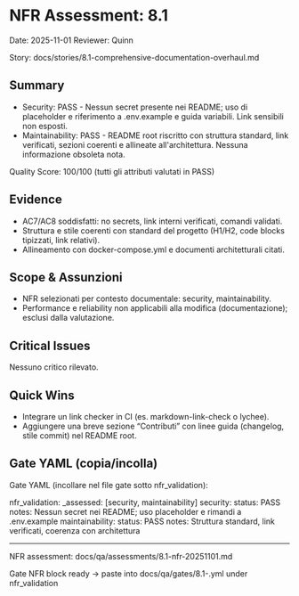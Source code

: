 # NFR Assessment: 8.1

Date: 2025-11-01
Reviewer: Quinn

Story: docs/stories/8.1-comprehensive-documentation-overhaul.md

## Summary

- Security: PASS - Nessun secret presente nei README; uso di placeholder e riferimento a .env.example e guida variabili. Link sensibili non esposti.
- Maintainability: PASS - README root riscritto con struttura standard, link verificati, sezioni coerenti e allineate all'architettura. Nessuna informazione obsoleta nota.

Quality Score: 100/100 (tutti gli attributi valutati in PASS)

## Evidence

- AC7/AC8 soddisfatti: no secrets, link interni verificati, comandi validati.
- Struttura e stile coerenti con standard del progetto (H1/H2, code blocks tipizzati, link relativi).
- Allineamento con docker-compose.yml e documenti architetturali citati.

## Scope & Assunzioni

- NFR selezionati per contesto documentale: security, maintainability.
- Performance e reliability non applicabili alla modifica (documentazione); esclusi dalla valutazione.

## Critical Issues

Nessuno critico rilevato.

## Quick Wins

- Integrare un link checker in CI (es. markdown-link-check o lychee).
- Aggiungere una breve sezione “Contributi” con linee guida (changelog, stile commit) nel README root.

## Gate YAML (copia/incolla)

Gate YAML (incollare nel file gate sotto nfr_validation):

nfr_validation:
  _assessed: [security, maintainability]
  security:
    status: PASS
    notes: Nessun secret nei README; uso placeholder e rimandi a .env.example
  maintainability:
    status: PASS
    notes: Struttura standard, link verificati, coerenza con architettura

---

NFR assessment: docs/qa/assessments/8.1-nfr-20251101.md

Gate NFR block ready → paste into docs/qa/gates/8.1-<slug>.yml under nfr_validation

